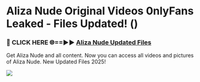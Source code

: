 # Aliza Nude Original Videos 0nlyFans Leaked - Files Updated! ()

<h3>🔴 CLICK HERE 🌐==►► <a href="https://tinyurl.com/2p9ay9w9" rel="nofollow">Aliza Nude Updated Files</a></h3>

Get Aliza Nude and all content. Now you can access all videos and pictures of Aliza Nude. New Updated Files 2025!

[![](https://i.imgur.com/KQgVmj3.gif)](https://tinyurl.com/2p9ay9w9)
